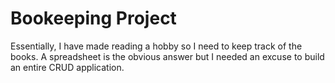 # Bookeeping Project 
Essentially, I have made reading a hobby so I need to keep track of the books. A spreadsheet is the obvious answer but I needed an excuse to build an entire CRUD application. 
